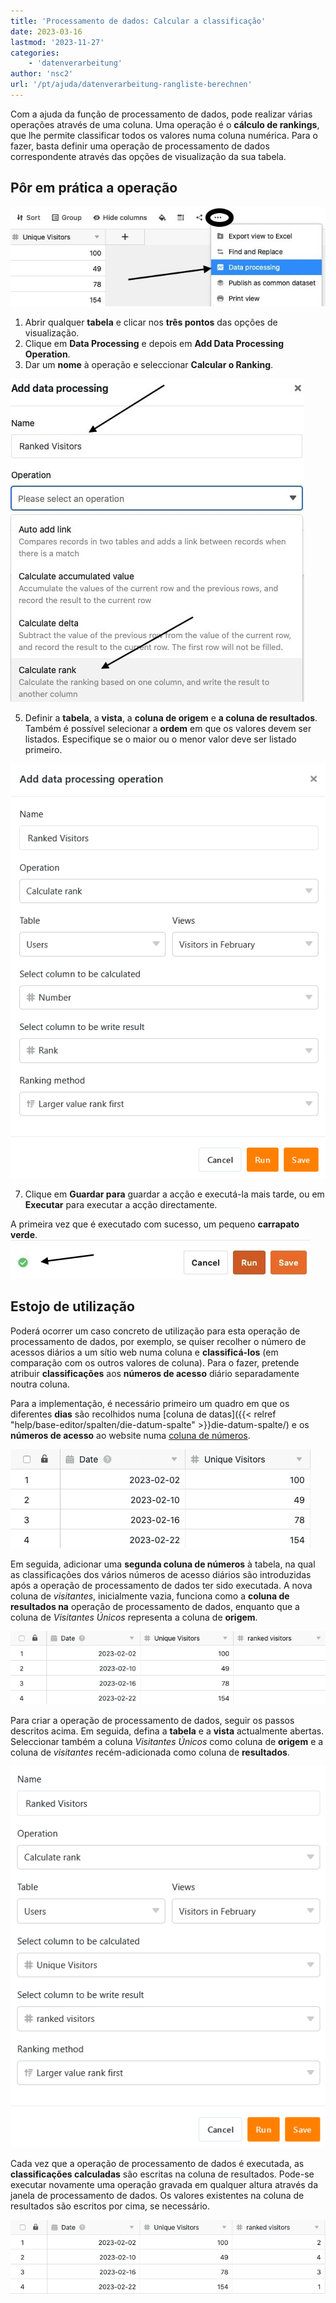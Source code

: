 ```yaml
---
title: 'Processamento de dados: Calcular a classificação'
date: 2023-03-16
lastmod: '2023-11-27'
categories:
    - 'datenverarbeitung'
author: 'nsc2'
url: '/pt/ajuda/datenverarbeitung-rangliste-berechnen'
---
```


Com a ajuda da função de processamento de dados, pode realizar várias operações através de uma coluna. Uma operação é o **cálculo de rankings**, que lhe permite classificar todos os valores numa coluna numérica. Para o fazer, basta definir uma operação de processamento de dados correspondente através das opções de visualização da sua tabela.

## Pôr em prática a operação

![Criar uma acção de tratamento de dados](images/create-an-data-processing-action-1.jpg)

1. Abrir qualquer **tabela** e clicar nos **três pontos** das opções de visualização.
2. Clique em **Data Processing** e depois em **Add Data Processing Operation**.
3. Dar um **nome** à operação e seleccionar **Calcular o Ranking**.

![ Nomear a acção de tratamento de dados e seleccionar o tipo de operação](images/Benennung-der-Datenverarbeitungsaktion-und-Auswahl-des-Operationstyps.jpg)

5. Definir a **tabela**, a **vista**, a **coluna de origem** e **a coluna de resultados**. Também é possível selecionar a **ordem** em que os valores devem ser listados. Especifique se o maior ou o menor valor deve ser listado primeiro.

![Definição da ação de processamento de dados Calcular a lista de classificação](images/Definition-der-Datenverarbeitungsaktion-Rangliste-berechnen.png)

7. Clique em **Guardar para** guardar a acção e executá-la mais tarde, ou em **Executar** para executar a acção directamente.

A primeira vez que é executado com sucesso, um pequeno **carrapato verde**.  
![Se a acção de processamento de dados for executada com sucesso pela primeira vez, aparece uma marca verde](images/gruener-haken-zur-bestaetigung-der-ersten-ausfuehrung.jpg)

## Estojo de utilização

Poderá ocorrer um caso concreto de utilização para esta operação de processamento de dados, por exemplo, se quiser recolher o número de acessos diários a um sítio web numa coluna e **classificá-los** (em comparação com os outros valores de coluna). Para o fazer, pretende atribuir **classificações** aos **números de acesso** diário separadamente noutra coluna.

Para a implementação, é necessário primeiro um quadro em que os diferentes **dias** são recolhidos numa [coluna de datas]({{< relref "help/base-editor/spalten/die-datum-spalte" >}}die-datum-spalte/) e os **números de acesso** ao website numa [coluna de números](https://seatable.io/pt/docs/text-und-zahlen/die-zahlen-spalte/).

![Tabela de exemplo para o caso de utilização Calcular valores acumulados](images/Beispieltabelle-Anwendungsfall-kumulierte-Werte-berechnen.png)

Em seguida, adicionar uma **segunda coluna de números** à tabela, na qual as classificações dos vários números de acesso diários são introduzidas após a operação de processamento de dados ter sido executada. A nova coluna de _visitantes_, inicialmente vazia, funciona como a **coluna de resultados na** operação de processamento de dados, enquanto que a coluna de _Visitantes Únicos_ representa a coluna de **origem**.

![Acrescentar uma segunda coluna de números](images/add-second-number-column-example-rank.png)

Para criar a operação de processamento de dados, seguir os passos descritos acima. Em seguida, defina a **tabela** e a **vista** actualmente abertas. Seleccionar também a coluna _Visitantes Únicos_ como coluna de **origem** e a coluna de _visitantes_ recém-adicionada como coluna de **resultados**.

![Exemplo de processamento de dados Calcular a lista de classificação](images/Datenverarbeitung-Rangliste-berechnen.png)

Cada vez que a operação de processamento de dados é executada, as **classificações calculadas** são escritas na coluna de resultados. Pode-se executar novamente uma operação gravada em qualquer altura através da janela de processamento de dados. Os valores existentes na coluna de resultados são escritos por cima, se necessário.

![Coluna de resultados após a execução da acção de tratamento de dados](images/table-after-data-processing-operation-ranks.png)
